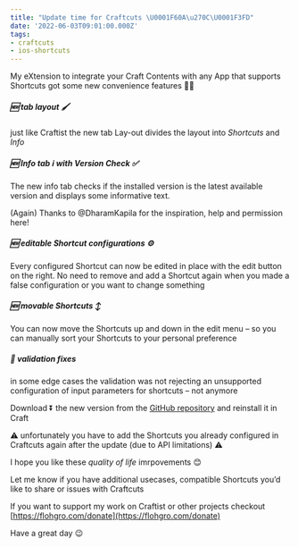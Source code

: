 ```yaml
---
title: "Update time for Craftcuts \U0001F60A\u270C\U0001F3FD"
date: '2022-06-03T09:01:00.000Z'
tags:
- craftcuts
- ios-shortcuts
---
```

My eXtension to integrate your Craft Contents with any App that supports Shortcuts got some new convenience features 🙌🏽

##### 🆕 tab layout 🖌️

just like Craftist the new tab Lay-out divides the layout into _Shortcuts_ and _Info_

##### 🆕 Info tab ℹ️ with Version Check ✅

The new info tab checks if the installed version is the latest available version and displays some informative text.

(Again) Thanks to @DharamKapila for the inspiration, help and permission here!

##### 🆕 editable Shortcut configurations ⚙️

Every configured Shortcut can now be edited in place with the edit button on the right. No need to remove and add a Shortcut again when you made a false configuration or you want to change something

##### 🆕 movable Shortcuts ↕️

You can now move the Shortcuts up and down in the edit menu – so you can manually sort your Shortcuts to your personal preference

##### 🐛 validation fixes

in some edge cases the validation was not rejecting an unsupported configuration of input parameters for shortcuts – not anymore

Download ⏬ the new version from the [GitHub repository](https://github.com/FlohGro-dev/Craftcuts) and reinstall it in Craft

⚠️ unfortunately you have to add the Shortcuts you already configured in Craftcuts again after the update (due to API limitations) ⚠️

I hope you like these _quality of life_ imrpovements 😊

Let me know if you have additional usecases, compatible Shortcuts you’d like to share or issues with Craftcuts

If you want to support my work on Craftist or other projects checkout [https://flohgro.com/donate](https://flohgro.com/donate)

Have a great day 😉
